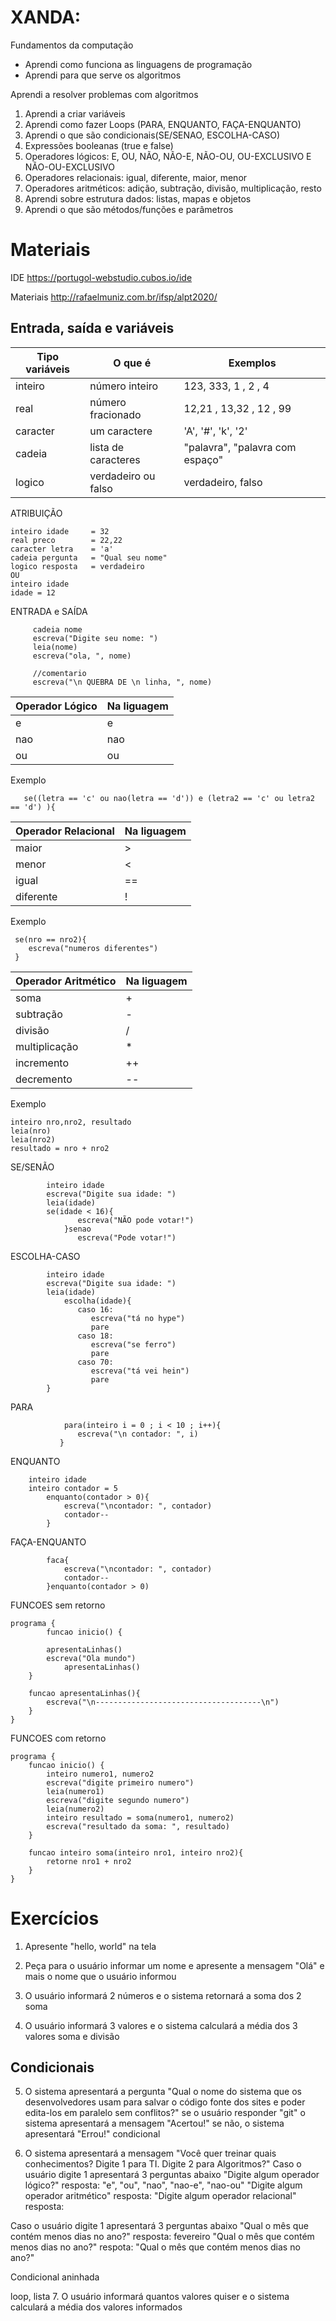  # XANDA:
 Fundamentos da computação
  - Aprendi como funciona as linguagens de programação
  - Aprendi para que serve os algoritmos

Aprendi a resolver problemas com algoritmos
  1. Aprendi a criar variáveis
  2. Aprendi como fazer Loops (PARA, ENQUANTO, FAÇA-ENQUANTO)
  3. Aprendi o que são condicionais(SE/SENAO, ESCOLHA-CASO)
  4. Expressões booleanas (true e false)
  5. Operadores lógicos: E, OU, NÃO, NÃO-E, NÃO-OU, OU-EXCLUSIVO E NÃO-OU-EXCLUSIVO
  6. Operadores relacionais: igual, diferente, maior, menor
  7. Operadores aritméticos: adição, subtração, divisão, multiplicação, resto
  8. Aprendi sobre estrutura dados: listas, mapas e objetos
  9. Aprendi o que são métodos/funções e parâmetros
      
# Materiais
IDE
https://portugol-webstudio.cubos.io/ide

Materiais
http://rafaelmuniz.com.br/ifsp/alpt2020/


## Entrada, saída e variáveis

Tipo variáveis| O que é               | Exemplos
------------- | -------------         |  -------------
inteiro       | número inteiro        | 123, 333, 1 , 2 , 4 
real          | número fracionado     | 12,21 , 13,32 , 12 , 99
caracter      | um caractere          | 'A', '#', 'k', '2'
cadeia        | lista de caracteres   | "palavra", "palavra com espaço"
logico        | verdadeiro ou falso   |  verdadeiro, falso

ATRIBUIÇÃO
```
inteiro idade     = 32
real preco        = 22,22
caracter letra    = 'a'
cadeia pergunta   = "Qual seu nome"
logico resposta   = verdadeiro
OU
inteiro idade
idade = 12
```

ENTRADA e SAÍDA
```
     cadeia nome 
     escreva("Digite seu nome: ")
     leia(nome)
     escreva("ola, ", nome)
  
     //comentario
     escreva("\n QUEBRA DE \n linha, ", nome)
```


Operador Lógico | Na liguagem
-------------   | -------------       
e               | e
nao             | nao
ou              | ou

Exemplo
```
   se((letra == 'c' ou nao(letra == 'd')) e (letra2 == 'c' ou letra2 == 'd') ){
```


Operador Relacional | Na liguagem
-------------       | -------------       
maior               | >
menor               | <
igual               | ==
diferente           | !

Exemplo
```
 se(nro == nro2){ 
 	escreva("numeros diferentes")
 }
```


Operador Aritmético  | Na liguagem
-------------        | -------------       
soma                 | +
subtração            | -
divisão              | /
multiplicação        | *
incremento           | ++
decremento           | --

Exemplo
```
inteiro nro,nro2, resultado
leia(nro)
leia(nro2)
resultado = nro + nro2
```

SE/SENÃO 
```
	    inteiro idade 
	    escreva("Digite sua idade: ")
	    leia(idade)
	    se(idade < 16){
               escreva("NÃO pode votar!")
            }senao
               escreva("Pode votar!")
```

ESCOLHA-CASO
```
	    inteiro idade 
	    escreva("Digite sua idade: ")
	    leia(idade)
            escolha(idade){
               caso 16:
                  escreva("tá no hype")
                  pare
               caso 18:
                  escreva("se ferro")
                  pare
               caso 70:
                  escreva("tá vei hein")
                  pare
        }
```

PARA
```	 
            para(inteiro i = 0 ; i < 10 ; i++){
               escreva("\n contador: ", i)
           }
```

ENQUANTO
```
	inteiro idade 
	inteiro contador = 5
        enquanto(contador > 0){
            escreva("\ncontador: ", contador)
            contador--
        }
```

FAÇA-ENQUANTO
```
        faca{
            escreva("\ncontador: ", contador)
            contador--
        }enquanto(contador > 0)
```

FUNCOES sem retorno
```
programa {
    	funcao inicio() {
	 
	    apresentaLinhas()
	    escreva("Ola mundo")
            apresentaLinhas()
	}

	funcao apresentaLinhas(){
	    escreva("\n-------------------------------------\n")
	}
}
```

FUNCOES com retorno 
```
programa {
	funcao inicio() {
	    inteiro numero1, numero2
	    escreva("digite primeiro numero")
	    leia(numero1)
	    escreva("digite segundo numero")
	    leia(numero2)
	    inteiro resultado = soma(numero1, numero2)
	    escreva("resultado da soma: ", resultado)
	}
	
	funcao inteiro soma(inteiro nro1, inteiro nro2){
	    retorne nro1 + nro2
	}
}
```


# Exercícios

1. Apresente "hello, world" na tela

2. Peça para o usuário informar um nome e apresente a mensagem "Olá" e mais o nome que o usuário informou

3. O usuário informará 2 números e o sistema retornará a soma dos 2
soma

4. O usuário informará 3 valores e o sistema calculará a média dos 3 valores
soma e divisão

##



## Condicionais
5. O sistema apresentará a pergunta "Qual o nome do sistema que os desenvolvedores usam para salvar o código fonte dos sites e poder edita-los em paralelo sem conflitos?" se o usuário responder "git" 
o sistema apresentará a mensagem "Acertou!" se não, o sistema apresentará "Errou!"
condicional


6. O sistema apresentará a mensagem "Você quer treinar quais conhecimentos?
Digite 1 para TI. 
Digite 2 para Algoritmos?"
Caso o usuário digite 1 apresentará 3 perguntas abaixo
"Digite algum operador lógico?" resposta: "e", "ou", "nao", "nao-e", "nao-ou"
"Digite algum operador aritmético" resposta: 
"Digite algum operador relacional" resposta: 

Caso o usuário digite 1 apresentará 3 perguntas abaixo
"Qual o mês que contém menos dias no ano?" resposta: fevereiro
"Qual o mês que contém menos dias no ano?" respota: 
"Qual o mês que contém menos dias no ano?"




Condicional aninhada

loop, lista
7. O usuário informará quantos valores quiser e o sistema calculará a média dos valores informados

















